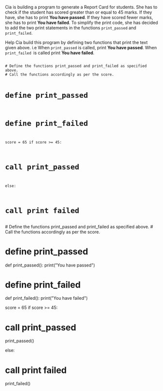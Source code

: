 Cia is building a program to generate a Report Card for students. She has to check if the student has scored greater than or equal to 45 marks. If they have, she has to print **You have passed**. If they have scored fewer marks, she has to print **You have failed**. To simplify the print code, she has decided to add the two print statements in the functions `print_passed` and `print_failed`.

Help Cia build this program by defining two functions that print the text given above. i.e When `print_passed` is called, print **You have passed**. When `print_failed `is called print **You have failed**.

<Editor lang="python" type="exercise">
<code>
# Define the functions print_passed and print_failed as specified above.
# Call the functions accordingly as per the score.

# define print_passed

# define print_failed

score = 65
if score >= 45:
  # call print_passed

else:
  # call print failed
</code>

<solution>
# Define the functions print_passed and print_failed as specified above.
# Call the functions accordingly as per the score.

# define print_passed
def print_passed():
  print("You have passed")

# define print_failed
def print_failed():
  print("You have failed")

score = 65
if score >= 45:
  # call print_passed
  print_passed()

else:
  # call print failed
  print_failed()
</solution>
</Editor>